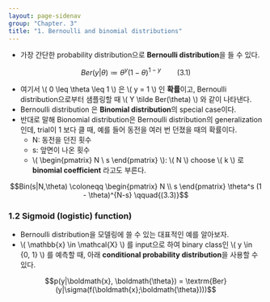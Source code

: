 ```yaml
---
layout: page-sidenav
group: "Chapter. 3"
title: "1. Bernoulli and binomial distributions"
---
```


- 가장 간단한 probability distribution으로 **Bernoulli distribution**을 들 수 있다.

$$Ber(y|\theta) \coloneqq \theta^{y} (1 - \theta)^{1-y}  \qquad{(3.1)}$$

- 여기서 \\( 0 \leq \theta \leq 1 \\) 은 \\( y = 1 \\) 인 **확률**이고, Bernoulli distribution으로부터 샘플링할 때 \\( Y \tilde Ber(\theta) \\) 와 같이 나타낸다.
- Bernoulli distribution 은 **Binomial distribution**의 special case이다.
- 반대로 말해 Bionomial distribution은 Bernoulli distribution의 generalization인데, trial이 1 보다 클 때, 예를 들어 동전을 여러 번 던졌을 때의 확률이다.
  - N: 동전을 던진 횟수
  - s: 앞면이 나온 횟수
  - \\( \begin{pmatrix} N \\ s \end{pmatrix} \\): \\( N \\) choose \\( k \\) 로 **binomial coefficient** 라고도 부른다.

$$Bin(s|N,\theta) \coloneqq \begin{pmatrix} N \\ s \end{pmatrix} \theta^s (1 - \theta)^{N-s} \qquad{(3.3)}$$

### 1.2 Sigmoid (logistic) function)

- Bernoulli distribution을 모델링에 쓸 수 있는 대표적인 예를 알아보자.
- \\( \mathbb{x} \in \mathcal{X} \\) 를 input으로 하여 binary class인 \\( y \in \{0, 1\} \\) 를 예측할 때, 아래 **conditional probability distribution**을 사용할 수 있다.

$$p(y|\boldmath{x}, \boldmath{\theta}) = \textrm{Ber}(y|\sigma(f(\boldmath{x};\boldmath{\theta})))$$
